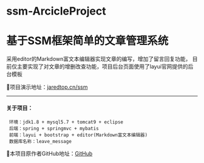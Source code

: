 # ssm-ArcicleProject
 基于SSM框架简单的文章管理系统
 =
 采用editor的Markdown富文本编辑器实现文章的编写，增加了留言回复功能， 目前仅主要实现了对文章的增删改查功能，项目后台页面使用了layui官网提供的后台模板  
   
 :mega:项目演示地址：[jaredtop.cn/ssm](http://47.93.189.239:9090/index)  
 
 ---
 #### 关于项目： 
 ```
  环境：jdk1.8 + mysql5.7 + tomcat9 + eclipse    
  后端：spring + springmvc + mybatis  
  前端：layui + bootstrap + editor(Markdown富文本编辑器)  
  数据库名称：leave_message  
 ```
 
 :mega:本项目原作者GitHub地址：[GitHub](https://github.com/TyCoding/ssm2)
